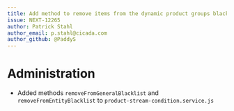 ```yaml
---
title: Add method to remove items from the dynamic product groups blacklist
issue: NEXT-12265
author: Patrick Stahl
author_email: p.stahl@cicada.com 
author_github: @PaddyS
---
```

# Administration
* Added methods `removeFromGeneralBlacklist` and `removeFromEntityBlacklist` to `product-stream-condition.service.js`
